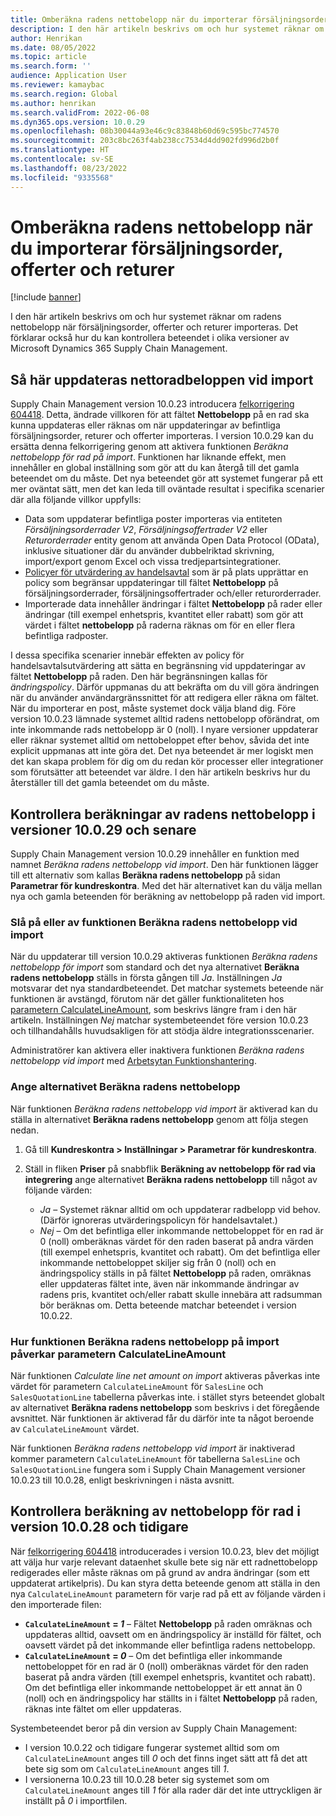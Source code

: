 ```yaml
---
title: Omberäkna radens nettobelopp när du importerar försäljningsorder, offerter och returer
description: I den här artikeln beskrivs om och hur systemet räknar om radens nettobelopp när försäljningsorder, offerter och returer importeras. Det förklarar också hur du kan kontrollera beteendet i olika versioner av Microsoft Dynamics 365 Supply Chain Management.
author: Henrikan
ms.date: 08/05/2022
ms.topic: article
ms.search.form: ''
audience: Application User
ms.reviewer: kamaybac
ms.search.region: Global
ms.author: henrikan
ms.search.validFrom: 2022-06-08
ms.dyn365.ops.version: 10.0.29
ms.openlocfilehash: 08b30044a93e46c9c83848b60d69c595bc774570
ms.sourcegitcommit: 203c8bc263f4ab238cc7534d4dd902fd996d2b0f
ms.translationtype: HT
ms.contentlocale: sv-SE
ms.lasthandoff: 08/23/2022
ms.locfileid: "9335568"
---
```

# <a name="recalculate-line-net-amounts-when-importing-sales-orders-quotations-and-returns"></a>Omberäkna radens nettobelopp när du importerar försäljningsorder, offerter och returer

[!include [banner](../includes/banner.md)]

I den här artikeln beskrivs om och hur systemet räknar om radens nettobelopp när försäljningsorder, offerter och returer importeras. Det förklarar också hur du kan kontrollera beteendet i olika versioner av Microsoft Dynamics 365 Supply Chain Management.

## <a name="how-updates-to-net-line-amounts-are-calculated-on-import"></a>Så här uppdateras nettoradbeloppen vid import

Supply Chain Management version 10.0.23 introducera [felkorrigering 604418](https://fix.lcs.dynamics.com/issue/results/?q=604418). Detta, ändrade villkoren för att fältet **Nettobelopp** på en rad ska kunna uppdateras eller räknas om när uppdateringar av befintliga försäljningsorder, returer och offerter importeras. I version 10.0.29 kan du ersätta denna felkorrigering genom att aktivera funktionen *Beräkna nettobelopp för rad på import*. Funktionen har liknande effekt, men innehåller en global inställning som gör att du kan återgå till det gamla beteendet om du måste. Det nya beteendet gör att systemet fungerar på ett mer oväntat sätt, men det kan leda till oväntade resultat i specifika scenarier där alla följande villkor uppfylls:

- Data som uppdaterar befintliga poster importeras via entiteten *Försäljningsorderrader V2*, *Försäljningsoffertrader V2* eller *Returorderrader* entity genom att använda Open Data Protocol (OData), inklusive situationer där du använder dubbelriktad skrivning, import/export genom Excel och vissa tredjepartsintegrationer.
- [Policyer för utvärdering av handelsavtal](/dynamicsax-2012/appuser-itpro/trade-agreement-evaluation-policies-white-paper) som är på plats upprättar en policy som begränsar uppdateringar till fältet **Nettobelopp** på försäljningsorderrader, försäljningsoffertrader och/eller returorderrader.
- Importerade data innehåller ändringar i fältet **Nettobelopp** på rader eller ändringar (till exempel enhetspris, kvantitet eller rabatt) som gör att värdet i fältet **nettobelopp** på raderna räknas om för en eller flera befintliga radposter.

I dessa specifika scenarier innebär effekten av policy för handelsavtalsutvärdering att sätta en begränsning vid uppdateringar av fältet **Nettobelopp** på raden. Den här begränsningen kallas för *ändringspolicy*. Därför uppmanas du att bekräfta om du vill göra ändringen när du använder användargränssnittet för att redigera eller räkna om fältet. När du importerar en post, måste systemet dock välja bland dig. Före version 10.0.23 lämnade systemet alltid radens nettobelopp oförändrat, om inte inkommande rads nettobelopp är 0 (noll). I nyare versioner uppdaterar eller räknar systemet alltid om nettobeloppet efter behov, såvida det inte explicit uppmanas att inte göra det. Det nya beteendet är mer logiskt men det kan skapa problem för dig om du redan kör processer eller integrationer som förutsätter att beteendet var äldre. I den här artikeln beskrivs hur du återställer till det gamla beteendet om du måste.

## <a name="control-calculations-of-line-net-amounts-in-versions-10029-and-later"></a>Kontrollera beräkningar av radens nettobelopp i versioner 10.0.29 och senare

Supply Chain Management version 10.0.29 innehåller en funktion med namnet *Beräkna radens nettobelopp vid import*. Den här funktionen lägger till ett alternativ som kallas **Beräkna radens nettobelopp** på sidan **Parametrar för kundreskontra**. Med det här alternativet kan du välja mellan nya och gamla beteenden för beräkning av nettobelopp på raden vid import.

### <a name="turn-the-calculate-line-net-amount-on-import-feature-on-or-off"></a>Slå på eller av funktionen Beräkna radens nettobelopp vid import

När du uppdaterar till version 10.0.29 aktiveras funktionen *Beräkna radens nettobelopp för import* som standard och det nya alternativet **Beräkna radens nettobelopp** ställs in första gången till *Ja*. Inställningen *Ja* motsvarar det nya standardbeteendet. Det matchar systemets beteende när funktionen är avstängd, förutom när det gäller funktionaliteten hos [parametern CalculateLineAmount](#CalculateLineAmount), som beskrivs längre fram i den här artikeln. Inställningen *Nej* matchar systembeteendet före version 10.0.23 och tillhandahålls huvudsakligen för att stödja äldre integrationsscenarier.

Administratörer kan aktivera eller inaktivera funktionen *Beräkna radens nettobelopp vid import* med [Arbetsytan Funktionshantering](../../fin-ops-core/fin-ops/get-started/feature-management/feature-management-overview.md).

### <a name="set-the-calculate-line-net-amount-option"></a>Ange alternativet Beräkna radens nettobelopp

När funktionen *Beräkna radens nettobelopp vid import* är aktiverad kan du ställa in alternativet **Beräkna radens nettobelopp** genom att följa stegen nedan.

1. Gå till **Kundreskontra \> Inställningar \> Parametrar för kundreskontra**.
1. Ställ in fliken **Priser** på snabbflik **Beräkning av nettobelopp för rad via integrering** ange alternativet **Beräkna radens nettobelopp** till något av följande värden:

    - *Ja* – Systemet räknar alltid om och uppdaterar radbelopp vid behov. (Därför ignoreras utvärderingspolicyn för handelsavtalet.)
    - *Nej* – Om det befintliga eller inkommande nettobeloppet för en rad är 0 (noll) omberäknas värdet för den raden baserat på andra värden (till exempel enhetspris, kvantitet och rabatt). Om det befintliga eller inkommande nettobeloppet skiljer sig från 0 (noll) och en ändringspolicy ställs in på fältet **Nettobelopp** på raden, omräknas eller uppdateras fältet inte, även när inkommande ändringar av radens pris, kvantitet och/eller rabatt skulle innebära att radsumman bör beräknas om. Detta beteende matchar beteendet i version 10.0.22.

### <a name="how-the-calculate-line-net-amount-on-import-feature-affects-the-calculatelineamount-parameter"></a><a name="CalculateLineAmount"></a>Hur funktionen Beräkna radens nettobelopp på import påverkar parametern CalculateLineAmount

När funktionen *Calculate line net amount on import* aktiveras påverkas inte värdet för parametern `CalculateLineAmount` för `SalesLine` och `SalesQuotationLine` tabellerna påverkas inte. i stället styrs beteendet globalt av alternativet **Beräkna radens nettobelopp** som beskrivs i det föregående avsnittet. När funktionen är aktiverad får du därför inte ta något beroende av `CalculateLineAmount` värdet.

När funktionen *Beräkna radens nettobelopp vid import* är inaktiverad kommer parametern `CalculateLineAmount` för tabellerna `SalesLine` och `SalesQuotationLine` fungera som i Supply Chain Management versioner 10.0.23 till 10.0.28, enligt beskrivningen i nästa avsnitt.

## <a name="control-line-net-amount-calculations-in-versions-10028-and-earlier"></a>Kontrollera beräkning av nettobelopp för rad i version 10.0.28 och tidigare

När [felkorrigering 604418](https://fix.lcs.dynamics.com/issue/results/?q=604418) introducerades i version 10.0.23, blev det möjligt att välja hur varje relevant dataenhet skulle bete sig när ett radnettobelopp redigerades eller måste räknas om på grund av andra ändringar (som ett uppdaterat artikelpris). Du kan styra detta beteende genom att ställa in den nya `CalculateLineAmount` parametern för varje rad på ett av följande värden i den importerade filen:

- **`CalculateLineAmount` = *1*** – Fältet **Nettobelopp** på raden omräknas och uppdateras alltid, oavsett om en ändringspolicy är inställd för fältet, och oavsett värdet på det inkommande eller befintliga radens nettobelopp.
- **`CalculateLineAmount` = *0*** – Om det befintliga eller inkommande nettobeloppet för en rad är 0 (noll) omberäknas värdet för den raden baserat på andra värden (till exempel enhetspris, kvantitet och rabatt). Om det befintliga eller inkommande nettobeloppet är ett annat än 0 (noll) och en ändringspolicy har ställts in i fältet **Nettobelopp** på raden, räknas inte fältet om eller uppdateras.  

Systembeteendet beror på din version av Supply Chain Management:

- I version 10.0.22 och tidigare fungerar systemet alltid som om `CalculateLineAmount` anges till *0* och det finns inget sätt att få det att bete sig som om `CalculateLineAmount` anges till *1*.
- I versionerna 10.0.23 till 10.0.28 beter sig systemet som om `CalculateLineAmount` anges till *1* för alla rader där det inte uttryckligen är inställt på *0* i importfilen.
